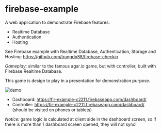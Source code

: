 # firebase-example
A web application to demonstrate Firebase features:

- Realtime Database
- Authentication
- Hosting

See Firebase example with Realtime Database, Authentication, Storage and Hosting: https://github.com/trungdq88/firebase-checkin

*Gameplay*: similar to the famous agar.io game, but with controller, built with Firebase Realtime Database.

This game is design to play in a presentation for demonstration purpose.

![demo](https://cloud.githubusercontent.com/assets/4214509/16274391/9f0dd236-38cf-11e6-967d-81474aae77ca.gif)

- Dashboard: https://fir-example-c2211.firebaseapp.com/dashboard/
- Controller: https://fir-example-c2211.firebaseapp.com/dashboard/ (should be visited on phones or tablets)

*Notice:* game logic is calculated at client side in the dashboard screen, so if there is more than 1 dashboard screen opened, they will not sync!
